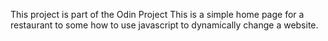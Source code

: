 This project is part of the Odin Project
This is a simple home page for a restaurant
to some how to use javascript to dynamically
change a website.